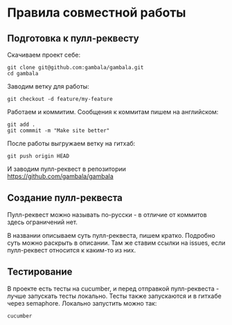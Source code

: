 # Правила совместной работы

## Подготовка к пулл-реквесту

Скачиваем проект себе:

```
git clone git@github.com:gambala/gambala.git
cd gambala
```

Заводим ветку для работы:

```
git checkout -d feature/my-feature
```

Работаем и коммитим. Сообщения к коммитам пишем на английском:

```
git add .
git commmit -m "Make site better"
```

После работы выгружаем ветку на гитхаб:

```
git push origin HEAD
```

И заводим пулл-реквест в репозитории https://github.com/gambala/gambala

## Создание пулл-реквеста

Пулл-реквест можно называть по-русски - в отличие от коммитов здесь ограничений нет.

В названии описываем суть пулл-реквеста, пишем кратко. Подробно суть можно раскрыть в описании. Там же ставим ссылки на issues, если пулл-реквест относится к каким-то из них.

## Тестирование

В проекте есть тесты на cucumber, и перед отправкой пулл-реквеста - лучше запускать тесты локально. Тесты также запускаются и в гитхабе через semaphore. Локально запустить можно так:

```
cucumber
```
